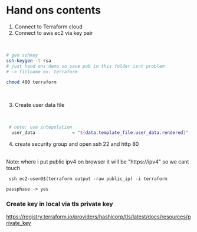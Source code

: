 # Hand ons contents

1. Connect to Terraform cloud </br>
2. Connect to aws ec2 via  key pair</br>

</br>

```bash
# gen sshkey
ssh-keygen -t rsa 
# just hand ons demo so save pub in this folder isnt problem
# -> fillname ex: terraform

chmod 400 terraform

```

</br>

3. Create user data file </br>

</br>

```terraform
 # note: use intepolation
  user_data              = "${data.template_file.user_data.rendered}"
```

4. create security group and open ssh 22 and http 80
</br>
Note: where i put public ipv4 on browser  it will be "https://ipv4" so we cant touch

```
 ssh ec2-user@$(terraform output -raw public_ip) -i terraform

passphase -> yes
```


### Create key in local via tls private key

https://registry.terraform.io/providers/hashicorp/tls/latest/docs/resources/private_key
